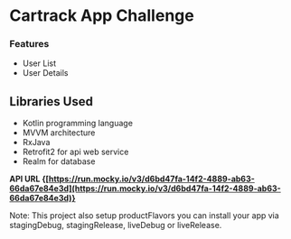 # Cartrack App Challenge

### Features
 - User List
 - User Details

## Libraries Used
 - Kotlin programming language
 - MVVM architecture
 - RxJava
 - Retrofit2 for api web service
 - Realm for database


**API URL {[https://run.mocky.io/v3/d6bd47fa-14f2-4889-ab63-66da67e84e3d](https://run.mocky.io/v3/d6bd47fa-14f2-4889-ab63-66da67e84e3d)}**

Note: This project also setup productFlavors you can install your app via stagingDebug, stagingRelease, liveDebug or liveRelease.